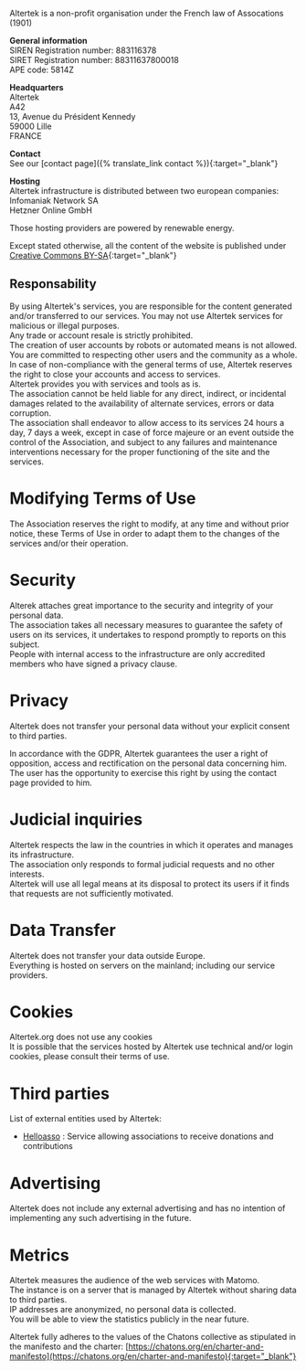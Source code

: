 Altertek is a non-profit organisation under the French law of Assocations (1901)  

**General information**  
SIREN Registration number: 883116378  
SIRET Registration number:  88311637800018  
APE code: 5814Z  

**Headquarters**  
Altertek  
A42  
13, Avenue du Président Kennedy  
59000 Lille  
FRANCE  

**Contact**  
See our [contact page]({% translate_link contact %}){:target="_blank"}  

**Hosting**  
Altertek infrastructure is distributed between two european companies:  
Infomaniak Network SA  
Hetzner Online GmbH  

Those hosting providers are powered by renewable energy.  

Except stated otherwise, all the content of the website is published under [Creative Commons BY-SA](https://creativecommons.org/licenses/by-sa/4.0/){:target="_blank"}  


## Responsability  
By using Altertek's services, you are responsible for the content generated and/or transferred to our services.
You may not use Altertek services for malicious or illegal purposes.  
Any trade or account resale is strictly prohibited.  
The creation of user accounts by robots or automated means is not allowed.  
You are committed to respecting other users and the community as a whole.  
In case of non-compliance with the general terms of use, Altertek reserves the right to close your accounts and access to services.  
Altertek provides you with services and tools as is.  
The association cannot be held liable for any direct, indirect, or incidental damages related to the availability of alternate services, errors or data corruption.  
The association shall endeavor to allow access to its services 24 hours a day, 7 days a week, except in case of force majeure or an event outside the control of the Association, and subject to any failures and maintenance interventions necessary for the proper functioning of the site and the services.  

# Modifying Terms of Use  
The Association reserves the right to modify, at any time and without prior notice, these Terms of Use in order to adapt them to the changes of the services and/or their operation.  

# Security  
Alterek attaches great importance to the security and integrity of your personal data.  
The association takes all necessary measures to guarantee the safety of users on its services, it undertakes to respond promptly to reports on this subject.  
People with internal access to the infrastructure are only accredited members who have signed a privacy clause.  

# Privacy  
Altertek does not transfer your personal data without your explicit consent to third parties.

In accordance with the GDPR, Altertek guarantees the user a right of opposition, access and rectification on the personal data concerning him.  
The user has the opportunity to exercise this right by using the contact page provided to him.  
# Judicial inquiries  
Altertek respects the law in the countries in which it operates and manages its infrastructure.  
The association only responds to formal judicial requests and no other interests.  
Altertek will use all legal means at its disposal to protect its users if it finds that requests are not sufficiently motivated.  

# Data Transfer  
Altertek does not transfer your data outside Europe.  
Everything is hosted on servers on the mainland; including our service providers.  

# Cookies  
Altertek.org does not use any cookies  
It is possible that the services hosted by Altertek use technical and/or login cookies, please consult their terms of use.  

# Third parties
List of external entities used by Altertek:
- [Helloasso](https://www.helloasso.com/) : Service allowing associations to receive donations and contributions

# Advertising  
Altertek does not include any external advertising and has no intention of implementing any such advertising in the future.  

# Metrics  
Altertek measures the audience of the web services with Matomo.  
The instance is on a server that is managed by Altertek without sharing data to third parties.  
IP addresses are anonymized, no personal data is collected.  
You will be able to view the statistics publicly in the near future.  

Altertek fully adheres to the values of the Chatons collective as stipulated in the manifesto and the charter: [https://chatons.org/en/charter-and-manifesto](https://chatons.org/en/charter-and-manifesto){:target="_blank"}
